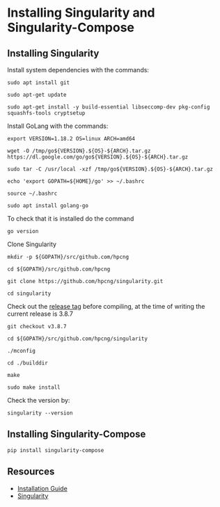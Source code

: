 # Installing Singularity and Singularity-Compose

## Installing Singularity

Install system dependencies with the commands:
```
sudo apt install git
```
```
sudo apt-get update
```
```
sudo apt-get install -y build-essential libseccomp-dev pkg-config squashfs-tools cryptsetup
```

Install GoLang with the commands:
```
export VERSION=1.18.2 OS=linux ARCH=amd64
```
```
wget -O /tmp/go${VERSION}.${OS}-${ARCH}.tar.gz https://dl.google.com/go/go${VERSION}.${OS}-${ARCH}.tar.gz
```
```
sudo tar -C /usr/local -xzf /tmp/go${VERSION}.${OS}-${ARCH}.tar.gz 
```

```
echo 'export GOPATH=${HOME}/go' >> ~/.bashrc
```
```
source ~/.bashrc
```
```
sudo apt install golang-go
```
To check that it is installed do the command
```
go version
```


Clone Singularity
```
mkdir -p ${GOPATH}/src/github.com/hpcng
```
``` 
cd ${GOPATH}/src/github.com/hpcng
```
``` 
git clone https://github.com/hpcng/singularity.git
```
```
cd singularity 
```

Check out the [release tag](https://github.com/hpcng/singularity/releases) before compiling, at the time of writing the current release is 3.8.7
```
git checkout v3.8.7
```
```
cd ${GOPATH}/src/github.com/hpcng/singularity
```
```
./mconfig
```
```
cd ./builddir
```
```
make
```
```
sudo make install 
```

Check the version by: 
```
singularity --version
```

## Installing Singularity-Compose
```
pip install singularity-compose
```


## Resources

- [Installation Guide](https://sylabs.io/guides/3.0/user-guide/installation.html)
- [Singularity](https://github.com/hpcng/singularity)
